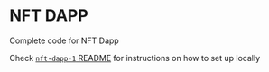 # NFT DAPP 
Complete code for NFT Dapp

Check [`nft-dapp-1` README](https://github.com/BlockheaderWeb3-Community/cohort-1-2023/tree/nft-dapp-1/README.md) for instructions on how to set up locally
